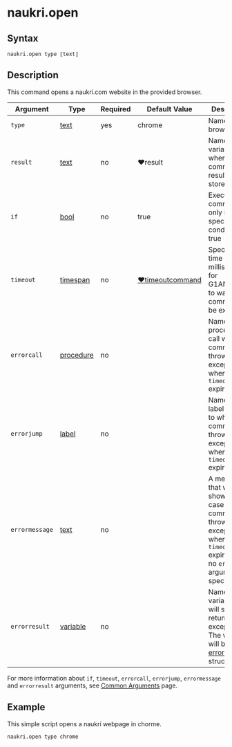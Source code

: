 # naukri.open

## Syntax

```G1ANT
naukri.open type ⟦text⟧
```

## Description

This command opens a naukri.com website in the provided browser.

| Argument         | Type       | Required   | Default Value                                               | Description                                                 |
| ---------------- | ---------- | ---------- | ----------------------------------------------------------- | ----------------------------- |
| `type`          | [text](https://manual.g1ant.com/link/G1ANT.Language/G1ANT.Language/Structures/TextStructure.md)     | yes        |            chrome                | Name of browser|
|  `result`  | [text](https://manual.g1ant.com/link/G1ANT.Language/G1ANT.Language/Structures/TextStructure.md)  |no   | ♥result   |Name of a variable where the command's result will be stored |
| `if`  | [bool](https://manual.g1ant.com/link/G1ANT.Language/G1ANT.Language/Structures/BooleanStructure.md) | no       | true                                                        | Executes the command only if a specified condition is true   |
| `timeout` | [timespan](https://manual.g1ant.com/link/G1ANT.Language/G1ANT.Language/Structures/TimeSpanStructure.md) | no       | [♥timeoutcommand](https://manual.g1ant.com/link/G1ANT.Language/G1ANT.Addon.Core/Variables/TimeoutCommandVariable.md) | Specifies time in milliseconds for G1ANT.Robot to wait for the command to be executed |
| `errorcall`| [procedure](https://manual.g1ant.com/link/G1ANT.Language/G1ANT.Language/Structures/ProcedureStructure.md) | no       |                                                             | Name of a procedure to call when the command throws an exception or when a given `timeout` expires |
| `errorjump`| [label](https://manual.g1ant.com/link/G1ANT.Language/G1ANT.Language/Structures/LabelStructure.md) | no       |                                                             | Name of the label to jump to when the command throws an exception or when a given `timeout` expires |
| `errormessage` | [text](https://manual.g1ant.com/link/G1ANT.Language/G1ANT.Language/Structures/TextStructure.md) | no       |                                                             | A message that will be shown in case the command throws an exception or when a given `timeout` expires, and no `errorjump` argument is specified |
| `errorresult`  | [variable](https://manual.g1ant.com/link/G1ANT.Language/G1ANT.Language/Structures/VariableStructure.md) | no       |                                                             | Name of a variable that will store the returned exception. The variable will be of [error](https://manual.g1ant.com/link/G1ANT.Language/G1ANT.Language/Structures/ErrorStructure.md) structure  |

For more information about `if`, `timeout`, `errorcall`, `errorjump`, `errormessage` and `errorresult` arguments, see [Common Arguments](https://manual.g1ant.com/link/G1ANT.Manual/appendices/common-arguments.md) page.

## Example

This simple script opens a naukri webpage in chorme.

```G1ANT
naukri.open type chrome
```

